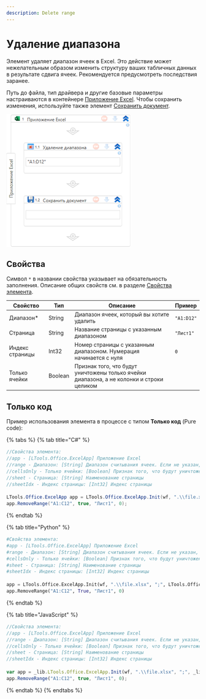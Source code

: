 ```yaml
---
description: Delete range
---
```


# Удаление диапазона

Элемент удаляет диапазон ячеек в Excel. Это действие может нежелательным образом изменить структуру ваших табличных данных в результате сдвига ячеек. Рекомендуется предусмотреть последствия заранее.


Путь до файла, тип драйвера и другие базовые параметры настраиваются в контейнере [Приложение Excel](https://docs.primo-rpa.ru/primo-rpa/g_elements/el_basic/els_excel/el_excel_app). Чтобы сохранить изменения, используйте также элемент [Сохранить документ](https://docs.primo-rpa.ru/primo-rpa/g_elements/el_basic/els_excel/el_excel_save). 

![](<../../../.gitbook/assets1/WFRemoveRange.png>)


## Свойства
Символ `*` в названии свойства указывает на обязательность заполнения. Описание общих свойств см. в разделе [Свойства элемента](https://docs.primo-rpa.ru/primo-rpa/primo-studio/process/elements#svoistva-elementa).


| Свойство        | Тип     | Описание                                                                                  | Пример     | 
| --------------- | ------- | ----------------------------------------------------------------------------------------- | ---------- |
| Диапазон\*      | String  | Диапазон ячеек, который вы хотите удалить                                                 | `"A1:D12"` |
| Страница        | String  | Название страницы c указанным диапазоном                                                  | `"Лист1"`  |
| Индекс страницы | Int32   | Номер страницы c указанным диапазоном. Нумерация начинается с нуля                        | `0`        |
| Только ячейки   | Boolean | Признак того, что будут уничтожены только ячейки диапазона, а не колонки и строки целиком |  |

## Только код

Пример использования элемента в процессе с типом **Только код** (Pure code):

{% tabs %}
{% tab title="C#" %}
```csharp
//Свойства элемента:
//app - [LTools.Office.ExcelApp] Приложение Excel
//range - Диапазон: [String] Диапазон считывания ячеек. Если не указан, будет удален выделенный диапазон
//cellsOnly - Только ячейки: [Boolean] Признак того, что будут уничтожены только ячейки диапазона, а не колонки и строки целиком
//sheet - Страница: [String] Наименование страницы
//sheetIdx - Индекс страницы: [Int32] Индекс страницы

LTools.Office.ExcelApp app = LTools.Office.ExcelApp.Init(wf, ".\\file.xlsx", ";", LTools.Office.Model.InteropTypes.DX);
app.RemoveRange("A1:C12", true, "Лист1", 0);
```
{% endtab %}

{% tab title="Python" %}
```python
#Свойства элемента:
#app - [LTools.Office.ExcelApp] Приложение Excel
#range - Диапазон: [String] Диапазон считывания ячеек. Если не указан, будет удален выделенный диапазон
#cellsOnly - Только ячейки: [Boolean] Признак того, что будут уничтожены только ячейки диапазона, а не колонки и строки целиком
#sheet - Страница: [String] Наименование страницы
#sheetIdx - Индекс страницы: [Int32] Индекс страницы

app = LTools.Office.ExcelApp.Init(wf, ".\\file.xlsx", ";", LTools.Office.Model.InteropTypes.DX)
app.RemoveRange("A1:C12", True, "Лист1", 0)
```
{% endtab %}

{% tab title="JavaScript" %}
```javascript
//Свойства элемента:
//app - [LTools.Office.ExcelApp] Приложение Excel
//range - Диапазон: [String] Диапазон считывания ячеек. Если не указан, будет удален выделенный диапазон
//cellsOnly - Только ячейки: [Boolean] Признак того, что будут уничтожены только ячейки диапазона, а не колонки и строки целиком
//sheet - Страница: [String] Наименование страницы
//sheetIdx - Индекс страницы: [Int32] Индекс страницы

var app = _lib.LTools.Office.ExcelApp.Init(wf, ".\\file.xlsx", ";", _lib.LTools.Office.Model.InteropTypes.DX);
app.RemoveRange("A1:C12", true, "Лист1", 0);
```
{% endtab %}
{% endtabs %}
